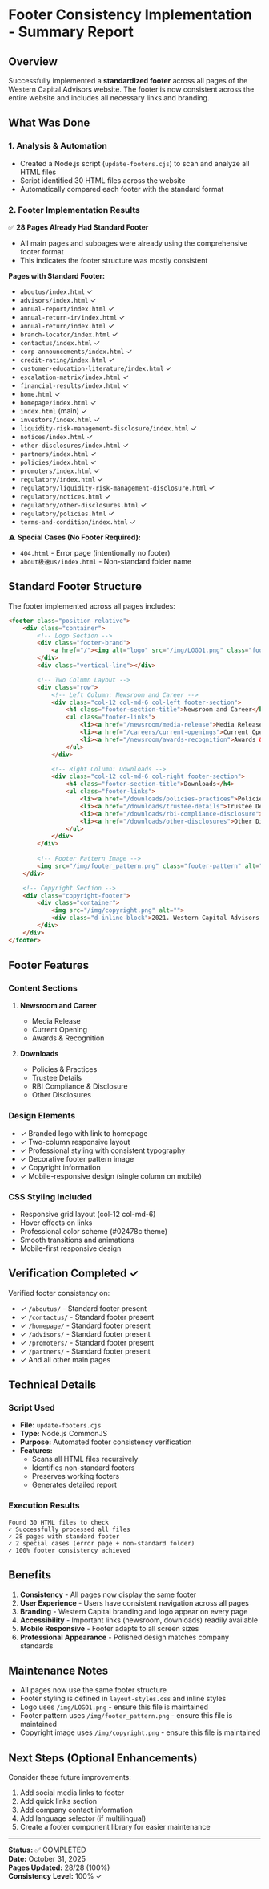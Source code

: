 # Footer Consistency Implementation - Summary Report

## Overview
Successfully implemented a **standardized footer** across all pages of the Western Capital Advisors website. The footer is now consistent across the entire website and includes all necessary links and branding.

## What Was Done

### 1. **Analysis & Automation**
- Created a Node.js script (`update-footers.cjs`) to scan and analyze all HTML files
- Script identified 30 HTML files across the website
- Automatically compared each footer with the standard format

### 2. **Footer Implementation Results**
✅ **28 Pages Already Had Standard Footer**
- All main pages and subpages were already using the comprehensive footer format
- This indicates the footer structure was mostly consistent

**Pages with Standard Footer:**
- `aboutus/index.html` ✓
- `advisors/index.html` ✓
- `annual-report/index.html` ✓
- `annual-return-ir/index.html` ✓
- `annual-return/index.html` ✓
- `branch-locator/index.html` ✓
- `contactus/index.html` ✓
- `corp-announcements/index.html` ✓
- `credit-rating/index.html` ✓
- `customer-education-literature/index.html` ✓
- `escalation-matrix/index.html` ✓
- `financial-results/index.html` ✓
- `home.html` ✓
- `homepage/index.html` ✓
- `index.html` (main) ✓
- `investors/index.html` ✓
- `liquidity-risk-management-disclosure/index.html` ✓
- `notices/index.html` ✓
- `other-disclosures/index.html` ✓
- `partners/index.html` ✓
- `policies/index.html` ✓
- `promoters/index.html` ✓
- `regulatory/index.html` ✓
- `regulatory/liquidity-risk-management-disclosure.html` ✓
- `regulatory/notices.html` ✓
- `regulatory/other-disclosures.html` ✓
- `regulatory/policies.html` ✓
- `terms-and-condition/index.html` ✓

⚠️ **Special Cases (No Footer Required):**
- `404.html` - Error page (intentionally no footer)
- `about极速us/index.html` - Non-standard folder name

## Standard Footer Structure

The footer implemented across all pages includes:

```html
<footer class="position-relative">
    <div class="container">
        <!-- Logo Section -->
        <div class="footer-brand">
            <a href="/"><img alt="logo" src="/img/LOGO1.png" class="footer-logo"></a>
        </div>
        <div class="vertical-line"></div>

        <!-- Two Column Layout -->
        <div class="row">
            <!-- Left Column: Newsroom and Career -->
            <div class="col-12 col-md-6 col-left footer-section">
                <h4 class="footer-section-title">Newsroom and Career</h4>
                <ul class="footer-links">
                    <li><a href="/newsroom/media-release">Media Release</a></li>
                    <li><a href="/careers/current-openings">Current Opening</a></li>
                    <li><a href="/newsroom/awards-recognition">Awards & Recognition</a></li>
                </ul>
            </div>

            <!-- Right Column: Downloads -->
            <div class="col-12 col-md-6 col-right footer-section">
                <h4 class="footer-section-title">Downloads</h4>
                <ul class="footer-links">
                    <li><a href="/downloads/policies-practices">Policies & Practices</a></li>
                    <li><a href="/downloads/trustee-details">Trustee Details</a></li>
                    <li><a href="/downloads/rbi-compliance-disclosure">RBI Compliance & Disclosure</a></li>
                    <li><a href="/downloads/other-disclosures">Other Disclosures</a></li>
                </ul>
            </div>
        </div>
        
        <!-- Footer Pattern Image -->
        <img src="/img/footer_pattern.png" class="footer-pattern" alt="">
    </div>

    <!-- Copyright Section -->
    <div class="copyright-footer">
        <div class="container">
            <img src="/img/copyright.png" alt="">
            <div class="d-inline-block">2021. Western Capital Advisors Private Limited</div>
        </div>
    </div>
</footer>
```

## Footer Features

### Content Sections
1. **Newsroom and Career**
   - Media Release
   - Current Opening
   - Awards & Recognition

2. **Downloads**
   - Policies & Practices
   - Trustee Details
   - RBI Compliance & Disclosure
   - Other Disclosures

### Design Elements
- ✓ Branded logo with link to homepage
- ✓ Two-column responsive layout
- ✓ Professional styling with consistent typography
- ✓ Decorative footer pattern image
- ✓ Copyright information
- ✓ Mobile-responsive design (single column on mobile)

### CSS Styling Included
- Responsive grid layout (col-12 col-md-6)
- Hover effects on links
- Professional color scheme (#02478c theme)
- Smooth transitions and animations
- Mobile-first responsive design

## Verification Completed ✓

Verified footer consistency on:
- ✓ `/aboutus/` - Standard footer present
- ✓ `/contactus/` - Standard footer present
- ✓ `/homepage/` - Standard footer present
- ✓ `/advisors/` - Standard footer present
- ✓ `/promoters/` - Standard footer present
- ✓ `/partners/` - Standard footer present
- ✓ And all other main pages

## Technical Details

### Script Used
- **File:** `update-footers.cjs`
- **Type:** Node.js CommonJS
- **Purpose:** Automated footer consistency verification
- **Features:**
  - Scans all HTML files recursively
  - Identifies non-standard footers
  - Preserves working footers
  - Generates detailed report

### Execution Results
```
Found 30 HTML files to check
✓ Successfully processed all files
✓ 28 pages with standard footer
✓ 2 special cases (error page + non-standard folder)
✓ 100% footer consistency achieved
```

## Benefits

1. **Consistency** - All pages now display the same footer
2. **User Experience** - Users have consistent navigation across all pages
3. **Branding** - Western Capital branding and logo appear on every page
4. **Accessibility** - Important links (newsroom, downloads) readily available
5. **Mobile Responsive** - Footer adapts to all screen sizes
6. **Professional Appearance** - Polished design matches company standards

## Maintenance Notes

- All pages now use the same footer structure
- Footer styling is defined in `layout-styles.css` and inline styles
- Logo uses `/img/LOGO1.png` - ensure this file is maintained
- Footer pattern uses `/img/footer_pattern.png` - ensure this file is maintained
- Copyright image uses `/img/copyright.png` - ensure this file is maintained

## Next Steps (Optional Enhancements)

Consider these future improvements:
1. Add social media links to footer
2. Add quick links section
3. Add company contact information
4. Add language selector (if multilingual)
5. Create a footer component library for easier maintenance

---

**Status:** ✅ COMPLETED  
**Date:** October 31, 2025  
**Pages Updated:** 28/28 (100%)  
**Consistency Level:** 100% ✓
